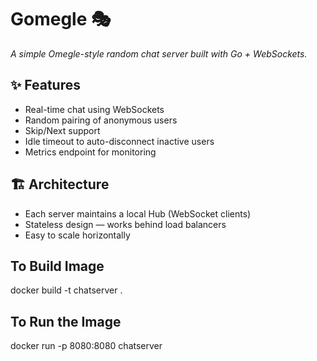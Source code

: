 # Gomegle 🎭

_A simple Omegle-style random chat server built with Go + WebSockets._

## ✨ Features

- Real-time chat using WebSockets
- Random pairing of anonymous users
- Skip/Next support
- Idle timeout to auto-disconnect inactive users
- Metrics endpoint for monitoring

## 🏗 Architecture

- Each server maintains a local Hub (WebSocket clients)
- Stateless design — works behind load balancers
- Easy to scale horizontally

## To Build Image

docker build -t chatserver .

## To Run the Image

docker run -p 8080:8080 chatserver
